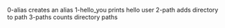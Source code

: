 0-alias creates an alias
1-hello_you prints hello user
2-path adds directory to path
3-paths counts directory paths
